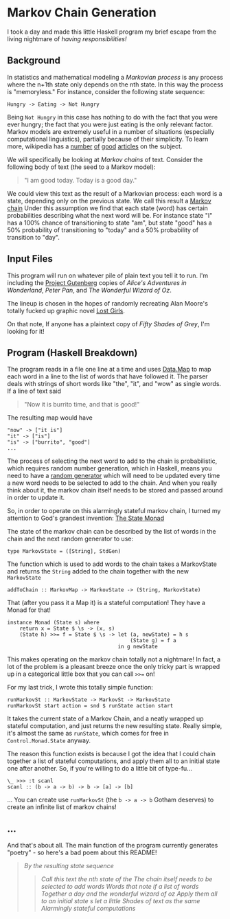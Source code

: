 # Markov Chain Generation

I took a day and made this little Haskell program my brief escape from the
living nightmare of *having responsibilities!*

## Background

In statistics and mathematical modeling a *Markovian process* is any process
where the n+1th state only depends on the nth state. In this way the process is
"memoryless."  For instance, consider the following state sequence:

```
Hungry -> Eating -> Not Hungry
```

Being `Not Hungry` in this case has nothing to do with the fact that you were
ever hungry; the fact that you were just eating is the only relevant
factor. Markov models are extremely useful in a number of situations (especially
computational linguistics), partially because of their simplicity. To learn
more, wikipedia has a [number](http://en.wikipedia.org/wiki/Markov_property)
[of](http://en.wikipedia.org/wiki/Markov_process)
[good](http://en.wikipedia.org/wiki/Hidden_Markov_model)
[articles](http://en.wikipedia.org/wiki/Markov_model) on the subject.

We will specifically be looking at *Markov chains* of text. Consider the
following body of text (the seed to a Markov model):

> "I am good today. Today is a good day."

We could view this text as the result of a Markovian process: each word is a
state, depending only on the previous state. We call this result a [Markov
chain](http://en.wikipedia.org/wiki/Markov_chain) Under this assumption we find
that each state (word) has certain probabilities describing what the next word
will be. For instance state "I" has a 100% chance of transitioning to state
"am", but state "good" has a 50% probability of transitioning to "today" and a
50% probability of transition to "day".

## Input Files

This program will run on whatever pile of plain text you tell it to run. I'm
including the [Project Gutenberg](https://www.gutenberg.org/) copies of *Alice's
Adventures in Wonderland*, *Peter Pan*, and *The Wonderful Wizard of Oz*.

The lineup is chosen in the hopes of randomly recreating Alan Moore's totally
fucked up graphic novel [Lost Girls](https://en.wikipedia.org/wiki/Lost_Girls).

On that note, If anyone has a plaintext copy of *Fifty Shades of Grey*, I'm
looking for it!

## Program (Haskell Breakdown)

The program reads in a file one line at a time and uses
[Data.Map](https://hackage.haskell.org/package/containers-0.4.0.0/docs/Data-Map.html)
to map each word in a line to the list of words that have followed it. The
parser deals with strings of short words like "the", "it", and "wow" as single
words. If a line of text said

> "Now it is burrito time, and that is good!"

The resulting map would have
```
"now" -> ["it is"]
"it" -> ["is"]
"is" -> ["burrito", "good"]
...
```

The process of selecting the next word to add to the chain is probabilistic,
which requires random number generation, which in Haskell, means you need to
have a [random
generator](https://hackage.haskell.org/package/random-1.0.0.3/docs/System-Random.html)
which will need to be updated every time a new word needs to be selected to add
to the chain. And when you really think about it, the markov chain itself needs
to be stored and passed around in order to update it.

So, in order to operate on this alarmingly stateful markov chain, I turned my
attention to God's grandest invention: [The State
Monad](https://hackage.haskell.org/package/mtl-2.0.1.0/docs/Control-Monad-State-Lazy.html)

The state of the markov chain can be described by the list of words in the chain
and the next random generator to use:

```
type MarkovState = ([String], StdGen)
```

The function which is used to add words to the chain takes a MarkovState and
returns the `String` added to the chain together with the new `MarkovState`

```
addToChain :: MarkovMap -> MarkovState -> (String, MarkovState)
```

That (after you pass it a Map it) is a stateful computation! They have a Monad
for that!

```
instance Monad (State s) where
    return x = State $ \s -> (x, s)
    (State h) >>= f = State $ \s -> let (a, newState) = h s
                                        (State g) = f a
                                    in g newState
```

This makes operating on the markov chain totally not a nightmare! In fact, a lot
of the problem is a pleasant breeze once the only tricky part is wrapped up in a
categorical little box that you can call `>>=` on!

For my last trick, I wrote this totally simple function:

```
runMarkovSt :: MarkovState -> MarkovSt -> MarkovState
runMarkovSt start action = snd $ runState action start

```

It takes the current state of a Markov Chain, and a neatly wrapped up stateful
computation, and just returns the new resulting state. Really simple, it's
almost the same as `runState`, which comes for free in `Control.Monad.State`
anyway.

The reason this function exists is because I got the idea that I could chain
together a list of stateful computations, and apply them all to an initial state
one after another. So, if you're willing to do a little bit of type-fu...

```
\_ >>> :t scanl
scanl :: (b -> a -> b) -> b -> [a] -> [b]
```

... You can create use `runMarkovSt` (the `b -> a -> b` Gotham deserves) to
create an infinite list of markov chains!

## ...

And that's about all. The main function of the program currently generates
"poetry" - so here's a bad poem about this README!

> *By the resulting state sequence*
> > *Call this text the nth state of the*
> *The chain itself needs to be selected to add words*
> > *Words that note if a list of words*
> *Together a day and the wonderful wizard of oz*
> > *Apply them all to an initial state s let a little*
> *Shades of text as the same*
> > *Alarmingly stateful computations*